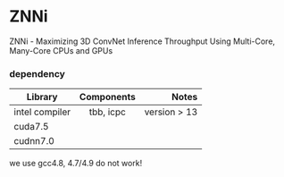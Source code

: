 # ZNNi
ZNNi - Maximizing 3D ConvNet Inference Throughput Using Multi-Core, Many-Core CPUs and GPUs

### dependency

| Library       | Components    | Notes        |
| ------------- |:-------------:| ------------:|
| intel compiler| tbb, icpc     | version > 13 |
| cuda7.5       |               |              |
| cudnn7.0      |               |              |

we use gcc4.8, 4.7/4.9 do not work!
